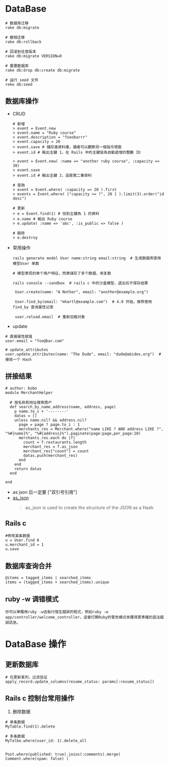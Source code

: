 # DataBase
```
# 数据库迁移
rake db:migrate

# 撤销迁移
rake db:rollback

# 回滚到任意版本
rake db:migrate VERSION=0

# 重置数据库
rake db:drop db:create db:migrate

# 运行 seed 文件
reke db:seed
```

## 数据库操作
- CRUD
  ```
  # 新增
  > event = Event.new
  > event.name = "Ruby course"
  > event.description = "fooobarrr"
  > event.capacity = 20
  > event.save # 儲存進資料庫，讀者可以觀察另一個指令視窗
  > event.id # 輸出主鍵 1，在 Rails 中的主鍵皆為自動遞增的整數 ID

  > event = Event.new( :name => "another ruby course", :capacity => 30)
  > event.save
  > event.id # 輸出主鍵 2，這是第二筆資料

  # 查詢
  > event = Event.where( :capacity => 20 ).first
  > events = Event.where( ["capacity >= ?", 20 ] ).limit(3).order("id desc")

  # 更新
  > e = Event.find(1) # 找到主鍵為 1 的資料
  > e.name # 輸出 Ruby course
  > e.update( :name => 'abc', :is_public => false )

  # 刪除
  > e.destroy
  ```

- 常用操作
  ```
  rails generate model User name:string email:string  # 生成数据库使用 模型User 单数

  # 模型表现的单个用户特征，而表储存了多个数据，用复数

  rails console --sandbox  # rails c 中的沙盒模型，退出后不保存结果

   User.create(name: "A Nother", email: "another@example.org")

   User.find_by(email: "mhartl@example.com")  # 4.0 开始，推荐使用 find_by 查询属性记录

   user.reload.email  # 重新加载对象
  ```

- update
```
# 直接属性赋值
user.email = "foo@bar.com"

# update_attributes
user.update_attributes(name: "The Dude", email: "dude@abides.org")  # 接收一个 Hash
```

## 拼接结果
```
# author: bobo
module MerchantHelper

  # 按名称和地址搜索商户
  def search_by_name_address(name, address, page)
    p name.to_s + '--------'
    datas = []
    unless name.nil? && address.nil?
      page = page ? page.to_i : 1
      merchants_res = Merchant.where("name LIKE ? AND address LIKE ?", "%#{name}%", "%#{address}%").paginate(page:page,per_page:10)
      merchants_res.each do |f|
        count = f.restaurants.length
        merchant_res = f.as_json
        merchant_res["count"] = count
        datas.push(merchant_res)
      end
    end
    return datas
  end

end
```

- as json 后一定要 ["双引号引用"]
- [as_json](http://apidock.com/rails/ActiveModel/Serializers/JSON/as_json)
  > as_json is used to create the structure of the JSON as a Hash

## Rails c
  ```
  #修改某条数据
  u = User.find 6
  u.merchant_id = 1
  u.save
  ```

## 数据库查询合并
  ```
  @items = tagged_items | searched_items
  items = (tagged_items + searched_items).unique
  ```

## ruby -w 调错模式
```
你可以單獨用ruby -w去執行發生錯誤的程式，例如ruby -w app/controller/welcome_controller，這會打開Ruby的警告模式來獲得更準確的語法錯誤訊息。
```

# DataBase 操作

## 更新数据库
```
# 仅更新某列，过滤验证
apply_record.update_columns(resume_status: params[:resume_status])
```

## Rails c 控制台常用操作
1. 删除数据
  ```
  # 单条数据
  MyTable.find(1).delete

  # 多条数据
  MyTalbe.where(user_id: 1).delete_all
  ```


  ##

  ```
  Post.where(published: true).joins(:comments).merge( Comment.where(spam: false) )
  ```
